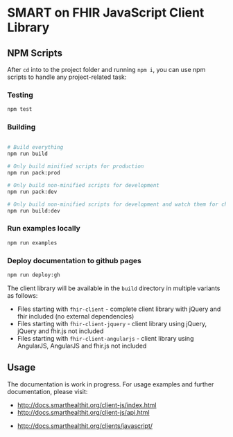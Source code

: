 SMART on FHIR JavaScript Client Library
=======================================

## NPM Scripts

After `cd` into to the project folder and running `npm i`, you can use npm scripts to handle any project-related task:

### Testing
```sh
npm test
```

### Building
```sh

# Build everything
npm run build

# Only build minified scripts for production
npm run pack:prod

# Only build non-minified scripts for development
npm run pack:dev

# Only build non-minified scripts for development and watch them for changes
npm run build:dev
```

### Run examples locally
```sh
npm run examples
```

### Deploy documentation to github pages
```sh
npm run deploy:gh
```

The client library will be available in the `build` directory in multiple variants as follows:

* Files starting with `fhir-client`           - complete client library with jQuery and fhir included (no external dependencies)
* Files starting with `fhir-client-jquery`    - client library using jQuery, jQuery and fhir.js not included
* Files starting with `fhir-client-angularjs` - client library using AngularJS, AngularJS and fhir.js not included

## Usage
The documentation is work in progress. For usage examples and further documentation, please visit:
- http://docs.smarthealthit.org/client-js/index.html
- http://docs.smarthealthit.org/client-js/api.html
<!-- - http://docs.smarthealthit.org/client-js/request.html -->
- http://docs.smarthealthit.org/clients/javascript/

